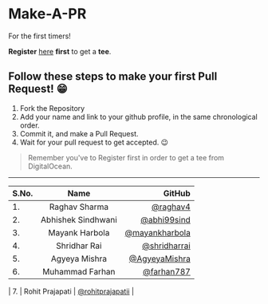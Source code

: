 # Make-A-PR 
For the first timers!

**Register** [here](https://hacktoberfest.digitalocean.com/profile) **first** to get a **tee**.

## Follow these steps to make your first Pull Request! 😁

1. Fork the Repository
2. Add your name and link to your github profile, in the same chronological order.
3. Commit it, and make a Pull Request. 
4. Wait for your pull request to get accepted. 😉

> Remember you've to Register first in order to get a tee from DigitalOcean. 

<hr>


<!--Don't Remove this Comment, Enter your Name in YOUR NAME SECTION , & github profile See down below for eg.-->
<!-- |  | You Name here.  | Your Github |-->

| S.No.        | Name           | GitHub |
| -------------|:-------------:| -----:|
| 1.           | Raghav Sharma | [@raghav4](https://github.com/raghav4) |
| 2.           | Abhishek Sindhwani | [@abhi99sind](https://github.com/abhi99sind)  |
| 3.           | Mayank Harbola | [@mayankharbola](https://github.com/MayankHarbola)  |
| 4.           | Shridhar Rai | [@shridharrai](https://github.com/shridharrai)  |
| 5.           | Agyeya Mishra | [@AgyeyaMishra](https://github.com/AgyeyaMishra)  |
| 6. 	       | Muhammad Farhan | [@farhan787](https://github.com/farhan787) |

| 7. 	       | Rohit Prajapati | [@rohitprajapatii](https://github.com/rohitprajapatii) |
